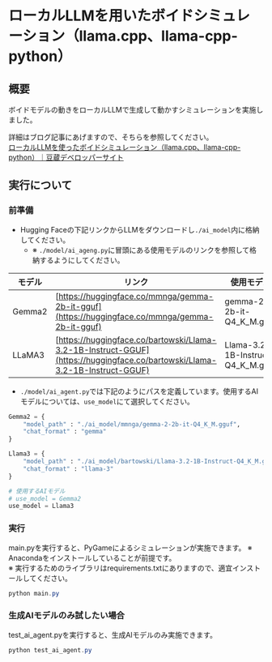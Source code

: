 # ローカルLLMを用いたボイドシミュレーション（llama.cpp、llama-cpp-python）
## 概要
ボイドモデルの動きをローカルLLMで生成して動かすシミュレーションを実施しました。

詳細はブログ記事にあげますので、そちらを参照してください。  
[ローカルLLMを使ったボイドシミュレーション（llama.cpp、llama-cpp-python）｜豆蔵デベロッパーサイト](https://developer.mamezou-tech.com/blogs/2024/12/19/ai_boid_simulation/)

## 実行について
### 前準備
- Hugging Faceの下記リンクからLLMをダウンロードし`./ai_model`内に格納してください。
	- ※ `./model/ai_ageng.py`に冒頭にある使用モデルのリンクを参照して格納するようにしてください。

| モデル | リンク | 使用モデル |
| --- | --- | --- |
| Gemma2 | [https://huggingface.co/mmnga/gemma-2b-it-gguf](https://huggingface.co/mmnga/gemma-2b-it-gguf) | gemma-2-2b-it-Q4_K_M.gguf |
| LLaMA3 | [https://huggingface.co/bartowski/Llama-3.2-1B-Instruct-GGUF](https://huggingface.co/bartowski/Llama-3.2-1B-Instruct-GGUF) | Llama-3.2-1B-Instruct-Q4_K_M.gguf |


- `./model/ai_agent.py`では下記のようにパスを定義しています。使用するAIモデルについては、`use_model`にて選択してください。
```python:./model/ai_agent.py
Gemma2 = {
	"model_path" : "./ai_model/mmnga/gemma-2-2b-it-Q4_K_M.gguf",
	"chat_format" : "gemma"
}

Llama3 = {
	"model_path" : "./ai_model/bartowski/Llama-3.2-1B-Instruct-Q4_K_M.gguf",
	"chat_format" : "llama-3"
}

# 使用するAIモデル
# use_model = Gemma2
use_model = Llama3
```


### 実行
main.pyを実行すると、PyGameによるシミュレーションが実施できます。
※ Anacondaをインストールしていることが前提です。  
※ 実行するためのライブラリはrequirements.txtにありますので、適宜インストールしてください。
```powershell
python main.py
```

### 生成AIモデルのみ試したい場合
test_ai_agent.pyを実行すると、生成AIモデルのみ実施できます。
```powershell
python test_ai_agent.py
```